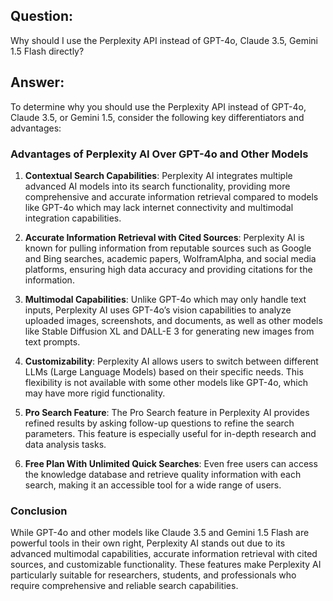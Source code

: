 ## Question: 
Why should I use the Perplexity API instead of
GPT-4o, Claude 3.5, Gemini 1.5 Flash directly?


## Answer: 
To determine why you should use the Perplexity API instead of GPT-4o, Claude 3.5, or Gemini 1.5, consider the following key differentiators and advantages:

### Advantages of Perplexity AI Over GPT-4o and Other Models

1. **Contextual Search Capabilities**: Perplexity AI integrates multiple advanced AI models into its search functionality, providing more comprehensive and accurate information retrieval compared to models like GPT-4o which may lack internet connectivity and multimodal integration capabilities.

2. **Accurate Information Retrieval with Cited Sources**: Perplexity AI is known for pulling information from reputable sources such as Google and Bing searches, academic papers, WolframAlpha, and social media platforms, ensuring high data accuracy and providing citations for the information.

3. **Multimodal Capabilities**: Unlike GPT-4o which may only handle text inputs, Perplexity AI uses GPT-4o’s vision capabilities to analyze uploaded images, screenshots, and documents, as well as other models like Stable Diffusion XL and DALL-E 3 for generating new images from text prompts.

4. **Customizability**: Perplexity AI allows users to switch between different LLMs (Large Language Models) based on their specific needs. This flexibility is not available with some other models like GPT-4o, which may have more rigid functionality.

5. **Pro Search Feature**: The Pro Search feature in Perplexity AI provides refined results by asking follow-up questions to refine the search parameters. This feature is especially useful for in-depth research and data analysis tasks.

6. **Free Plan With Unlimited Quick Searches**: Even free users can access the knowledge database and retrieve quality information with each search, making it an accessible tool for a wide range of users.

### Conclusion

While GPT-4o and other models like Claude 3.5 and Gemini 1.5 Flash are powerful tools in their own right, Perplexity AI stands out due to its advanced multimodal capabilities, accurate information retrieval with cited sources, and customizable functionality. These features make Perplexity AI particularly suitable for researchers, students, and professionals who require comprehensive and reliable search capabilities.
